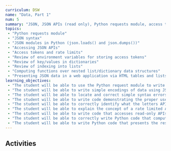 ```yaml
---
curriculum: DSW
name: "Data, Part 1"
num: 5
summary: "JSON, JSON APIs (read only), Python requests module, access tokens, computing with JSON data"
topics:
 - "Python requests module"
 - "JSON syntax"
 - "JSON modules in Python (json.loads() and json.dumps())"
 - "Accessing JSON APIs"
 - "Access tokens and rate limits"
 - "Review of environment variables for storing access tokens"
 - "Review of key/values in dictionaries"
 - "Review of indexing into lists"
 - "Computing functions over nested list/dictionary data structures"
 - "Presenting JSON data in a web application via HTML tables and lists"
learning_objectives:
 - "The student will be able to use the Python request module to write code to process simple HTTP GET and POST requests"
 - "The student will be able to write simple encodings of data using JSON syntax"
 - "The student will be able to locate and correct simple syntax errors in JSON syntax"
 - "The student will be able to write code demonstrating the proper use of the Python json.loads() and json.dumps() methods"
 - "The student will be able to correctly identify what the letters API stand for, and explain the concept"
 - "The student will be able to explain the concept of a rate limited API"
 - "The student will be able to write code that accesses read-only APIs via HTTP, using access tokens and respecting rate limits"
 - "The student will be able to correctly write Python code that computes functions over the data returned by a JSON API, given that the data structure may contain nested lists and dictionaries."
 - "The student will be able to write Python code that presents the results of JSON queries in a way that is readable by a human end user, using HTML tables or lists, as appropriate."
---
```



## Activities



